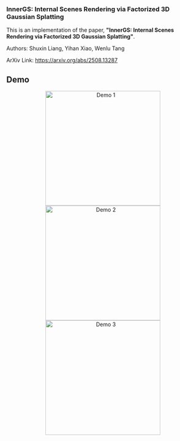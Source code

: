 ### **InnerGS: Internal Scenes Rendering via Factorized 3D Gaussian Splatting**

This is an implementation of the paper, **"InnerGS: Internal Scenes Rendering via Factorized 3D Gaussian Splatting"**.

Authors: Shuxin Liang, Yihan Xiao, Wenlu Tang

ArXiv Link: https://arxiv.org/abs/2508.13287

## Demo

<div align="center">
  <img src="asset/demo1.gif" width="300" alt="Demo 1">
  <img src="asset/demo2.gif" width="300" alt="Demo 2">
  <img src="asset/demo3.gif" width="300" alt="Demo 3">
</div>
